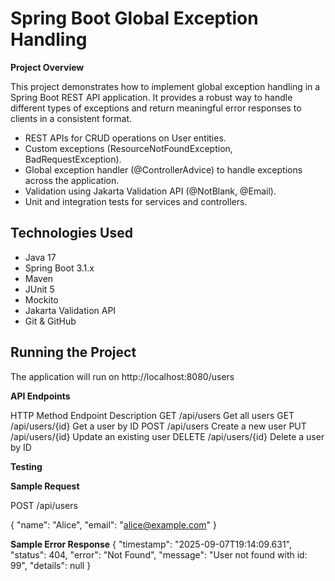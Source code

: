 # Spring Boot Global Exception Handling

**Project Overview**

This project demonstrates how to implement global exception handling in a Spring Boot REST API application. It provides a robust way to handle different types of exceptions and return meaningful error responses to clients in a consistent format.

- REST APIs for CRUD operations on User entities.
- Custom exceptions (ResourceNotFoundException, BadRequestException).
- Global exception handler (@ControllerAdvice) to handle exceptions across the application.
- Validation using Jakarta Validation API (@NotBlank, @Email).
- Unit and integration tests for services and controllers.

##  Technologies Used

- Java 17
- Spring Boot 3.1.x
- Maven
- JUnit 5
- Mockito
- Jakarta Validation API
- Git & GitHub

## Running the Project

The application will run on http://localhost:8080/users

**API Endpoints**

HTTP Method	Endpoint	Description
GET	/api/users	Get all users
GET	/api/users/{id}	Get a user by ID
POST	/api/users	Create a new user
PUT	/api/users/{id}	Update an existing user
DELETE	/api/users/{id}	Delete a user by ID

**Testing**

**Sample Request**

POST /api/users

{
  "name": "Alice",
  "email": "alice@example.com"
}

**Sample Error Response**
{
  "timestamp": "2025-09-07T19:14:09.631",
  "status": 404,
  "error": "Not Found",
  "message": "User not found with id: 99",
  "details": null
}

